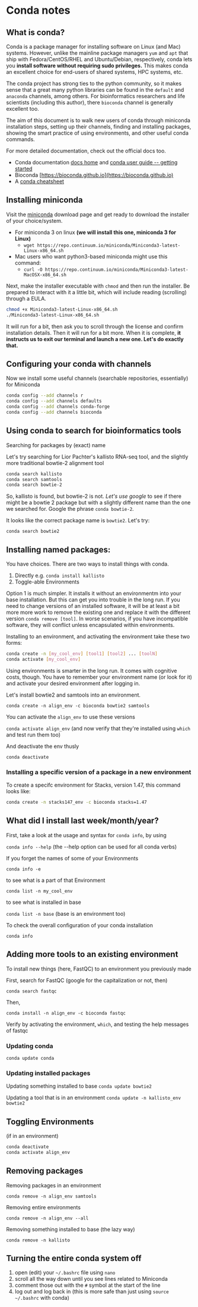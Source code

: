 # Conda notes

## What is conda?

Conda is a package manager for installing software on Linux (and Mac) systems. However, unlike the mainline package managers `yum` and `apt` that ship with Fedora/CentOS/RHEL and Ubuntu/Debian, respectively, conda lets you **install software without requiring sudo privileges.** This makes conda an excellent choice for end-users of shared systems, HPC systems, etc.

The conda project has strong ties to the python community, so it makes sense that a great many python libraries can be found in the `default` and `anaconda` channels, among others. For bioinformatics researchers and life scientists (including this author), there `bioconda` channel is generally excellent too.

The aim of this document is to walk new users of conda through miniconda installation steps, setting up their channels, finding and installing packages, showing the smart practice of using environments, and other useful conda commands.

For more detailed documentation, check out the official docs too.

* Conda documentation [docs home](https://conda.io/projects/conda/en/latest/) and [conda user guide -- getting started](https://conda.io/projects/conda/en/latest/user-guide/getting-started.html)
* Bioconda [https://bioconda.github.io](https://bioconda.github.io)
* A [conda cheatsheet](https://docs.conda.io/projects/conda/en/latest/user-guide/cheatsheet.html)


## Installing miniconda

Visit the [miniconda](https://conda.io/miniconda.html) download page and get ready to download the installer of your choice/system.

* For miniconda 3 on linux **(we will install this one, miniconda 3 for Linux)**
  * `wget https://repo.continuum.io/miniconda/Miniconda3-latest-Linux-x86_64.sh`
* Mac users who want python3-based miniconda might use this command:
  * `curl -O https://repo.continuum.io/miniconda/Miniconda3-latest-MacOSX-x86_64.sh`

Next, make the installer executable with `chmod` and then run the installer. Be prepared to interact with it a little bit, which will include reading (scrolling) through a EULA.

```bash
chmod +x Miniconda3-latest-Linux-x86_64.sh
./Miniconda3-latest-Linux-x86_64.sh
```

It will run for a bit, then ask you to scroll through the license and confirm installation details. Then it will run for a bit more. When it is complete, **it instructs us to exit our terminal and launch a new one. Let's do exactly that.**

## Configuring your conda with channels
Now we install some useful channels (searchable repositories, essentially) for Miniconda

```bash
conda config --add channels r
conda config --add channels defaults
conda config --add channels conda-forge
conda config --add channels bioconda
```

## Using conda to search for bioinformatics tools

Searching for packages by (exact) name

Let's try searching for Lior Pachter's kallisto RNA-seq tool, and the slightly more traditional bowtie-2 alignment tool

```bash
conda search kallisto
conda search samtools
conda search bowtie-2
```

So, kallisto is found, but bowtie-2 is not. *Let's use google* to see if there might be a bowtie 2 package but with a slightly different name than the one we searched for. Google the phrase `conda bowtie-2`.

It looks like the correct package name is `bowtie2`. Let's try:

`conda search bowtie2`

## Installing named packages:

You have choices. There are two ways to install things with conda.
1. Directly e.g. `conda install kallisto`
2. Toggle-able Environments

Option 1 is much simpler. It installs it without an environmentm into your base installation. But this can get you into trouble in the long run. If you need to change versions of an installed software, it will be at least a bit more more work to remove the existing one and replace it with the different version `conda remove [tool]`. In worse scenarios, if you have incompatible software, they will conflict unless encapsulated within environments.

Installing to an environment, and activating the environment take these two forms:

```bash
conda create -n [my_cool_env] [tool1] [tool2] ... [toolN]
conda activate [my_cool_env]
```
Using environments is smarter in the long run. It comes with cognitive costs, though. You have to remember your environment name (or look for it) and activate your desired environment after logging in.

Let's install bowtie2 and samtools into an environment.

`conda create -n align_env -c bioconda bowtie2 samtools`

You can activate the `align_env` to use these versions

`conda activate align_env` (and now verify that they're installed using `which` and test run them too)

And deactivate the env thusly

`conda deactivate`

### Installing a specific version of a package in a new environment

To create a specifc environment for Stacks, version 1.47, this command looks like:

```bash
conda create -n stacks147_env -c bioconda stacks=1.47
```



## What did I install last week/month/year?

First, take a look at the usage and syntax for `conda info`, by using

`conda info --help` (the --help option can be used for all conda verbs)

If you forget the names of some of your Environments

`conda info -e`

to see what is a part of that Environment

`conda list -n my_cool_env`

to see what is installed in base

`conda list -n base` (base is an environment too)

To check the overall configuration of your conda installation

`conda info`


## Adding more tools to an existing environment

To install new things (here, FastQC) to an environment you previously made

First, search for FastQC (google for the capitalization or not, then)

`conda search fastqc`

Then,

`conda install -n align_env -c bioconda fastqc`

Verify by activating the environment, `which`, and testing the help messages of fastqc

### Updating conda
`conda update conda`

### Updating installed packages
Updating something installed to base
`conda update bowtie2`

Updating a tool that is in an environment
`conda update -n kallisto_env bowtie2`

## Toggling Environments

(if in an environment)
```bash
conda deactivate
conda activate align_env
```

## Removing packages
Removing packages in an environment

`conda remove -n align_env samtools`

Removing entire environments

`conda remove -n align_env --all`

Removing something installed to base (the lazy way)

`conda remove -n kallisto`

## Turning the entire conda system off

1. open (edit) your `~/.bashrc` file using `nano`
2. scroll all the way down until you see lines related to Miniconda
3. comment those out with the `#` symbol at the start of the line
4. log out and log back in (this is more safe than just using `source ~/.bashrc` with conda)
